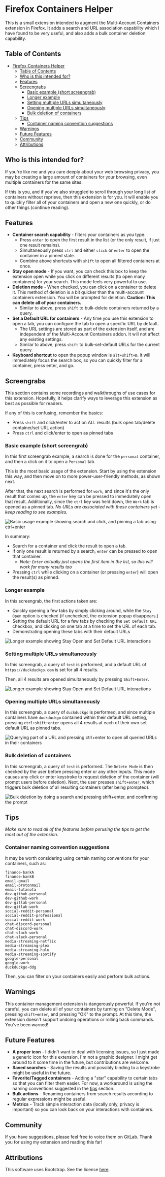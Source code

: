 # Firefox Containers Helper

This is a small extension intended to augment the Multi-Account Containers extension in Firefox. It adds a search and URL association capability which I have found to be very useful, and also adds a bulk container deletion capability.

## Table of Contents

- [Firefox Containers Helper](#firefox-containers-helper)
  - [Table of Contents](#table-of-contents)
  - [Who is this intended for?](#who-is-this-intended-for)
  - [Features](#features)
  - [Screengrabs](#screengrabs)
    - [Basic example (short screengrab)](#basic-example-short-screengrab)
    - [Longer example](#longer-example)
    - [Setting multiple URLs simultaneously](#setting-multiple-urls-simultaneously)
    - [Opening multiple URLs simultaneously](#opening-multiple-urls-simultaneously)
    - [Bulk deletion of containers](#bulk-deletion-of-containers)
  - [Tips](#tips)
    - [Container naming convention suggestions](#container-naming-convention-suggestions)
  - [Warnings](#warnings)
  - [Future Features](#future-features)
  - [Community](#community)
  - [Attributions](#attributions)

## Who is this intended for?

If you're like me and you care deeply about your web browsing privacy, you may be creating a large amount of containers for your browsing, even multiple containers for the same sites.

If this is you, and if you've also struggled to scroll through your long list of containers without reprieve, then this extension is for you. It will enable you to quickly filter all of your containers and open a new one quickly, or do other things (continue reading).

## Features

* **Container search capability** - filters your containers as you type.
  * Press `enter` to open the first result in the list (or the only result, if just one result remains).
  * Simultaneously press `ctrl` and either `click` or `enter` to open the container in a pinned state.
  * Combine above shortcuts with `shift` to open all filtered containers at once.
* **Stay open mode** - If you want, you can check this box to keep the extension open while you click on different results (to open many containers) for your search. This mode feels very powerful to use.
* **Deletion mode** - When checked, you can click on a container to delete it. This method of deletion is a bit quicker than the multi-account containers extension. You will be prompted for deletion. **Caution: This can delete all of your containers.**
  * Similar to above, press `shift` to bulk-delete containers returned by a query.
* **Set a Default URL for containers** - Any time you use this extension to open a tab, you can configure the tab to open a specific URL by default.
  * The URL settings are stored as part of the extension itself, and are independent of the Multi-Account Containers addon. It will not affect any existing settings.
  * Similar to above, press `shift` to bulk-set-default URLs for the current query.
* **Keyboard shortcut** to open the popup window is `alt+shift+D`. It will immediately focus the search box, so you can quickly filter for a container, press enter, and go.

## Screengrabs

This section contains some recordings and walkthroughs of use cases for this extension. Hopefully, it helps clarify ways to leverage this extension as best as possible for readers.

If any of this is confusing, remember the basics:

* Press `shift` and click/enter to act on ALL results (bulk open tab/delete container/set URL action)
* Press `ctrl` and click/enter to open as pinned tabs

### Basic example (short screengrab)

In this first screengrab example, a search is done for the `personal` container, and then a click on it to open a `Personal` tab.

This is the most basic usage of the extension. Start by using the extension this way, and then move on to more power-user-friendly methods, as shown next.

After that, the next search is performed for `work`, and since it's the only result that comes up, the `enter` key can be pressed to immediately open that result. Additionally, since the `ctrl` key was held down, the `Work` tab is opened as a pinned tab. *No URLs are associated with these containers yet - keep reading to see examples.*


![Basic usage example showing search and click, and pinning a tab using ctrl+enter](readme-assets/example01.gif)

In summary:

* Search for a container and click the result to open a tab.
* If only one result is returned by a search, `enter` can be pressed to open that container.
  * *Note: `Enter` actually just opens the first item in the list, so this will work for many results too*
* Pressing `ctrl` while clicking on a container (or pressing `enter`) will open the result(s) as pinned.

### Longer example

In this screengrab, the first actions taken are:

* Quickly opening a few tabs by simply clicking around, while the `Stay Open` option is checked (if unchecked, the extension popup disappears.)
* Setting the default URL for a few tabs by checking the `Set Default URL` checkbox, and clicking on one tab at a time to set the URL of each tab.
* Demonstrating opening these tabs with their default URLs

![Longer example showing Stay Open and Set Default URL interactions](readme-assets/example02.gif)

### Setting multiple URLs simultaneously

In this screengrab, a query of `test` is performed, and a default URL of `https://duckduckgo.com` is set for all 4 results.

Then, all 4 results are opened simultaneously by pressing `Shift+Enter`.

![Longer example showing Stay Open and Set Default URL interactions](readme-assets/example03.gif)

### Opening multiple URLs simultaneously

In this screengrab, a query of `duckduckgo` is performed, and since multiple containers have `duckduckgo` contained within their default URL setting, pressing `ctrl+shift+enter` opens all 4 results at each of their own set default URL as pinned tabs.

![Querying part of a URL and pressing ctrl+enter to open all queried URLs in their containers](readme-assets/example04.gif)

### Bulk deletion of containers

In this screengrab, a query of `test` is performed. The `Delete Mode` is then checked by the user before pressing enter or any other inputs. This mode causes any click or enter keystroke to request deletion of the container (will prompt users before deletion). Next, the user presses `shift+enter`, which triggers bulk deletion of all resulting containers (after being prompted).

![Bulk deletion by doing a search and pressing shift+enter, and confirming the prompt](readme-assets/example05.gif)

## Tips

*Make sure to read all of the features before perusing the tips to get the most out of the extension.*

### Container naming convention suggestions

It may be worth considering using certain naming conventions for your containers, such as:

```
finance-bankA
finance-bankB
email-gmail
email-protonmail
email-tutanota
dev-github-personal
dev-github-work
dev-gitlab-personal
dev-gitlab-work
social-reddit-personal
social-reddit-professional
social-reddit-work
chat-discord-personal
chat-discord-work
chat-slack-work
chat-slack-personal
media-streaming-netflix
media-streaming-plex
media-streaming-hulu
media-streaming-spotify
google-personal
google-work
duckduckgo-ddg
```

Then, you can filter on your containers easily and perform bulk actions.

## Warnings

This container management extension is dangerously powerful. If you're not careful, you can delete all of your containers by turning on "Delete Mode", pressing `shift+enter`, and pressing "OK" to the prompt. At this time, the extension doesn't support undoing operations or rolling back commands. You've been warned!

## Future Features

* **A proper icon** - I didn't want to deal with licensing issues, so I just made a generic icon for this extension. I'm not a graphic designer. I might get around to it some time in the future, but contributions are welcome.
* **Saved searches** - Saving the results and possibly binding to a keystroke might be useful in the future.
* **Favorite/Tagged containers** - Adding a "star" capability to certain tabs so that you can filter them easier. For now, a workaround is using the naming conventions suggested in the [tips](#tips) section.
* **Bulk actions** - Renaming containers from search results according to regular expressions might be useful.
* **Metrics** - Track simple interaction data (locally only, privacy is important) so you can look back on your interactions with containers.

## Community

If you have suggestions, please feel free to voice them on GitLab. Thank you for using my extension and reading this far!

## Attributions

This software uses Bootstrap. See the license [here](https://github.com/twbs/bootstrap/blob/main/LICENSE).
